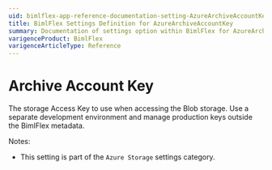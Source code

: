 ```yaml
---
uid: bimlflex-app-reference-documentation-setting-AzureArchiveAccountKey
title: BimlFlex Settings Definition for AzureArchiveAccountKey
summary: Documentation of settings option within BimlFlex for AzureArchiveAccountKey
varigenceProduct: BimlFlex
varigenceArticleType: Reference
---
```


# Archive Account Key

The storage Access Key to use when accessing the Blob storage. Use a separate development environment and manage production keys outside the BimlFlex metadata.

Notes:

* This setting is part of the `Azure Storage` settings category.
